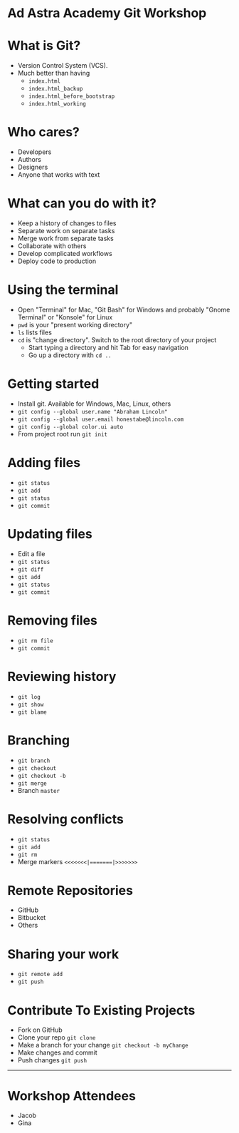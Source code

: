 # Ad Astra Academy Git Workshop

# What is Git?
* Version Control System (VCS).
* Much better than having
  * `index.html`
  * `index.html_backup`
  * `index.html_before_bootstrap`
  * `index.html_working`

# Who cares?
* Developers
* Authors
* Designers
* Anyone that works with text

# What can you do with it?
* Keep a history of changes to files
* Separate work on separate tasks
* Merge work from separate tasks
* Collaborate with others
* Develop complicated workflows
* Deploy code to production

# Using the terminal
* Open "Terminal" for Mac, "Git Bash" for Windows and probably "Gnome
  Terminal" or "Konsole" for Linux
* `pwd` is your "present working directory"
* `ls` lists files
* `cd` is "change directory". Switch to the root directory of your project
  * Start typing a directory and hit Tab for easy navigation
  * Go up a directory with `cd ..`

# Getting started
* Install git. Available for Windows, Mac, Linux, others
* `git config --global user.name "Abraham Lincoln"`
* `git config --global user.email honestabe@lincoln.com`
* `git config --global color.ui auto`
* From project root run `git init`

# Adding files
* `git status`
* `git add`
* `git status`
* `git commit`

# Updating files
* Edit a file
* `git status`
* `git diff`
* `git add`
* `git status`
* `git commit`

# Removing files
* `git rm file`
* `git commit`

# Reviewing history
* `git log`
* `git show`
* `git blame`

# Branching
* `git branch`
* `git checkout`
* `git checkout -b`
* `git merge`
* Branch `master`

# Resolving conflicts
* `git status`
* `git add`
* `git rm`
* Merge markers `<<<<<<<|=======|>>>>>>>`

# Remote Repositories
* GitHub
* Bitbucket
* Others

# Sharing your work
* `git remote add`
* `git push`

# Contribute To Existing Projects
* Fork on GitHub
* Clone your repo `git clone`
* Make a branch for your change `git checkout -b myChange`
* Make changes and commit
* Push changes `git push`

--------------------------------------------------------------------------------

# Workshop Attendees
* Jacob
* Gina